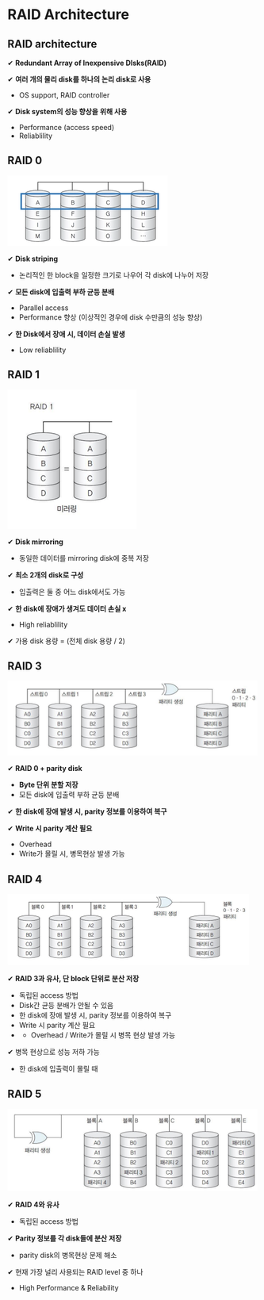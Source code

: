 # RAID Architecture

## RAID architecture

✔ **Redundant Array of Inexpensive DIsks(RAID)**

✔ **여러 개의 물리 disk를 하나의 논리 disk로 사용**
- OS support, RAID controller

✔ **Disk system의 성능 향상을 위해 사용**
- Performance (access speed)
- Reliablility

## RAID 0 

![](assets/12_3.md/2023-01-29-17-56-11.png)

✔ **Disk striping**
- 논리적인 한 block을 일정한 크기로 나우어 각 disk에 나누어 저장

✔ **모든 disk에 입출력 부하 균등 분배**
- Parallel access
- Performance 향상 (이상적인 경우에 disk 수만큼의 성능 향상)

✔ **한 Disk에서 장애 시, 데이터 손실 발생**
- Low reliablility

## RAID 1

![](assets/12_3.md/2023-01-29-17-58-35.png)

✔ **Disk mirroring**
- 동일한 데이터를 mirroring disk에 중복 저장

✔ **최소 2개의 disk로 구성**
- 입출력은 둘 중 어느 disk에서도 가능

✔ **한 disk에 장애가 생겨도 데이터 손실 x**
- High reliablility

✔ 가용 disk 용량 = (전체 disk 용량 / 2)

## RAID 3

![](assets/12_3.md/2023-01-29-18-00-10.png)

✔ **RAID 0 + parity disk**
- **Byte 단위 분할 저장**
- 모든 disk에 입출력 부하 균등 분배

✔ **한 disk에 장애 발생 시, parity 정보를 이용하여 복구**

✔ **Write 시 parity 계산 필요**
- Overhead
- Write가 몰릴 시, 병목현상 발생 가능

## RAID 4

![](assets/12_3.md/2023-01-29-18-01-40.png)

✔ **RAID 3과 유사, 단 block 단위로 분산 저장**
- 독립된 access 방법
- Disk간 균등 분배가 안될 수 있음
- 한 disk에 장애 발생 시, parity 정보를 이용하여 복구
- Write 시 parity 계산 필요
- - Overhead / Write가 몰릴 시 병목 현상 발생 가능

✔ 병목 현상으로 성능 저하 가능
- 한 disk에 입출력이 몰릴 때

## RAID 5

![](assets/12_3.md/2023-01-29-18-03-20.png)

✔ **RAID 4와 유사**
- 독립된 access 방법

✔ **Parity 정보를 각 disk들에 분산 저장**
- parity disk의 병목현상 문제 해소

✔ 현재 가장 널리 사용되는 RAID level 중 하나
- High Performance & Reliability